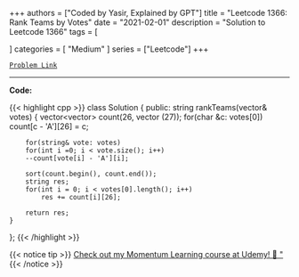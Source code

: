 
+++
authors = ["Coded by Yasir, Explained by GPT"]
title = "Leetcode 1366: Rank Teams by Votes"
date = "2021-02-01"
description = "Solution to Leetcode 1366"
tags = [
    
]
categories = [
    "Medium"
]
series = ["Leetcode"]
+++



[`Problem Link`](https://leetcode.com/problems/rank-teams-by-votes/description/)

---

**Code:**

{{< highlight cpp >}}
class Solution {
public:
    string rankTeams(vector<string>& votes) {
        vector<vector<int>> count(26, vector<int> (27));
        for(char &c: votes[0])
        count[c - 'A'][26] = c;

        for(string& vote: votes)
        for(int i =0; i < vote.size(); i++)
        --count[vote[i] - 'A'][i];
        
        sort(count.begin(), count.end());
        string res;
        for(int i = 0; i < votes[0].length(); i++)
            res += count[i][26];
        
        return res;
    }
};
{{< /highlight >}}


{{< notice tip >}}
[Check out my Momentum Learning course at Udemy! 🚀 "](https://www.udemy.com/course/blind-75-the-data-structures-and-algorithms-essentials/)
{{< /notice >}}

